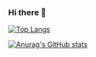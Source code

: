 ### Hi there 👋

[![Top Langs](https://github-readme-stats.vercel.app/api/top-langs/?username=xmxvii&layout=compact&langs_count=8&theme=tokyonight)](https://github.com/anuraghazra/github-readme-stats)

[![Anurag's GitHub stats](https://github-readme-stats.vercel.app/api?username=xmxvii&theme=tokyonight)](https://github.com/anuraghazra/github-readme-stats)



